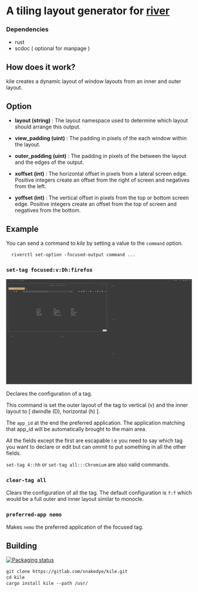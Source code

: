 # A tiling layout generator for [river](https://github.com/ifreund/river)

### Dependencies
- rust
- scdoc ( optional for manpage )

## How does it work?

kile creates a dynamic layout of window layouts from an inner and outer layout.

## Option
- **layout (string)** :
The layout namespace used to determine which layout should arrange this output.

- **view_padding (uint)** :
	The padding in pixels of the each window within the layout.

- **outer_padding (uint)** :
	The padding in pixels of the between the layout and the edges of the output.

- **xoffset (int)** :
	The horizontal offset in pixels from a lateral screen edge.
	Positive integers create an offset from 
	the right of screen and negatives from the left.

- **yoffset (int)** :
	The vertical offset in pixels from the top or bottom screen edge.
	Positive integers create an offset from 
	the top of screen and negatives from the bottom.

## Example

You can send a command to *kile* by setting a value to the `command` option.

```shell
  riverctl set-option -focused-output command ...
```

### `set-tag focused:v:Dh:firefox`

![v:Dh](/images/layout.png)

Declares the configuration of a tag.

This command is set the outer layout of the tag to vertical (v)
and the inner layout to [ dwindle (D), horizontal (h) ].

The `app_id` at the end the preferred application. The application matching that app_id
will be automatically brought to the main area.

All the fields except the first are escapable i.e you need to say 
which tag you want to declare or edit but can ommit to put something in
all the other fields.

`set-tag 4::hh` or `set-tag all:::Chromium` are also valid commands.

### `clear-tag all`

Clears the configuration of all the tag.
The default configuration is `f:f` which would be 
a full outer and inner layout similar to monocle.

### `preferred-app nemo`

Makes `nemo` the preferred application of the focused tag.

## Building

[![Packaging status](https://repology.org/badge/vertical-allrepos/kile-wl.svg)](https://repology.org/project/kile-wl/versions)

```shell
git clone https://gitlab.com/snakedye/kile.git
cd kile
cargo install kile --path /usr/
```

